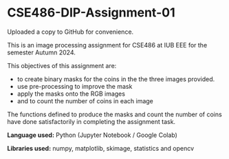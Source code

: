 # CSE486-DIP-Assignment-01
Uploaded a copy to GitHub for convenience. 

This is an image processing assignment for CSE486 at IUB EEE for the semester Autumn 2024. 

This objectives of this assignment are:
- to create binary masks for the coins in the the three images provided.
- use pre-processing to improve the mask
- apply the masks onto the RGB images
- and to count the number of coins in each image

The functions defined to produce the masks and count the number of coins have done satisfactorily in completing the assignment task.

**Language used:** Python (Jupyter Notebook / Google Colab)

**Libraries used:** numpy, matplotlib, skimage, statistics and opencv

